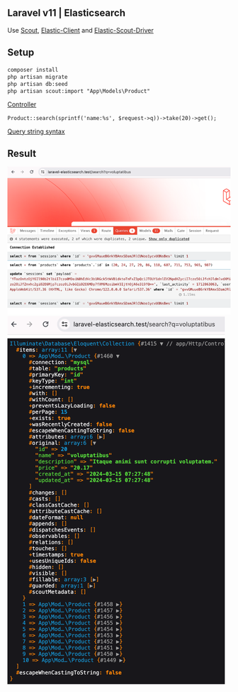 ## Laravel v11 | Elasticsearch
Use
[Scout](https://laravel.com/docs/11.x/scout), [Elastic-Client](https://github.com/babenkoivan/elastic-client) and [Elastic-Scout-Driver](https://github.com/babenkoivan/elastic-scout-driver) 

## Setup
```
composer install
php artisan migrate
php artisan db:seed
php artisan scout:import "App\Models\Product"
```

[Controller](https://github.com/nAa6666/laravel-elasticsearch/blob/main/app/Http/Controllers/IndexController.php)
```
Product::search(sprintf('name:%s', $request->q))->take(20)->get();
```
[Query string syntax](https://www.elastic.co/guide/en/elasticsearch/reference/current/query-dsl-query-string-query.html#query-string-syntax)
## Result
![](./public/1.png)
![](./public/2.png)
